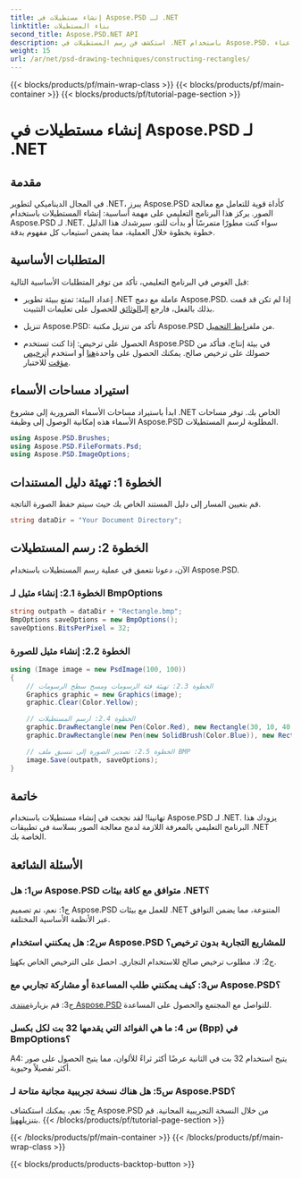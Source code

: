 ```yaml
---
title: إنشاء مستطيلات في Aspose.PSD لـ .NET
linktitle: بناء المستطيلات
second_title: Aspose.PSD.NET API
description: استكشف فن رسم المستطيلات في .NET باستخدام Aspose.PSD. اتبع دليلنا خطوة بخطوة للتكامل السلس. ارفع مستوى لعبة معالجة الصور الخاصة بك دون عناء.
weight: 15
url: /ar/net/psd-drawing-techniques/constructing-rectangles/
---
```


{{< blocks/products/pf/main-wrap-class >}}
{{< blocks/products/pf/main-container >}}
{{< blocks/products/pf/tutorial-page-section >}}

# إنشاء مستطيلات في Aspose.PSD لـ .NET

## مقدمة

في المجال الديناميكي لتطوير .NET، يبرز Aspose.PSD كأداة قوية للتعامل مع معالجة الصور. يركز هذا البرنامج التعليمي على مهمة أساسية: إنشاء المستطيلات باستخدام Aspose.PSD لـ .NET. سواء كنت مطورًا متمرسًا أو بدأت للتو، سيرشدك هذا الدليل خطوة بخطوة خلال العملية، مما يضمن استيعاب كل مفهوم بدقة.

## المتطلبات الأساسية

قبل الغوص في البرنامج التعليمي، تأكد من توفر المتطلبات الأساسية التالية:

-  إعداد البيئة: تمتع ببيئة تطوير .NET عاملة مع دمج Aspose.PSD. إذا لم تكن قد قمت بذلك بالفعل، فارجع إلى[الوثائق](https://reference.aspose.com/psd/net/) للحصول على تعليمات التثبيت.

-  تنزيل Aspose.PSD: تأكد من تنزيل مكتبة Aspose.PSD من ملف[رابط التحميل](https://releases.aspose.com/psd/net/).

-  الحصول على ترخيص: إذا كنت تستخدم Aspose.PSD في بيئة إنتاج، فتأكد من حصولك على ترخيص صالح. يمكنك الحصول على واحدة[هنا](https://purchase.aspose.com/buy) أو استخدم أ[ترخيص مؤقت](https://purchase.aspose.com/temporary-license/) للاختبار.

## استيراد مساحات الأسماء

ابدأ باستيراد مساحات الأسماء الضرورية إلى مشروع .NET الخاص بك. توفر مساحات الأسماء هذه إمكانية الوصول إلى وظيفة Aspose.PSD المطلوبة لرسم المستطيلات.

```csharp
using Aspose.PSD.Brushes;
using Aspose.PSD.FileFormats.Psd;
using Aspose.PSD.ImageOptions;
```

## الخطوة 1: تهيئة دليل المستندات

قم بتعيين المسار إلى دليل المستند الخاص بك حيث سيتم حفظ الصورة الناتجة.

```csharp
string dataDir = "Your Document Directory";
```

## الخطوة 2: رسم المستطيلات

الآن، دعونا نتعمق في عملية رسم المستطيلات باستخدام Aspose.PSD.

### الخطوة 2.1: إنشاء مثيل لـ BmpOptions

```csharp
string outpath = dataDir + "Rectangle.bmp";
BmpOptions saveOptions = new BmpOptions();
saveOptions.BitsPerPixel = 32;
```

### الخطوة 2.2: إنشاء مثيل للصورة

```csharp
using (Image image = new PsdImage(100, 100))
{
    // الخطوة 2.3: تهيئة فئة الرسومات ومسح سطح الرسومات
    Graphics graphic = new Graphics(image);
    graphic.Clear(Color.Yellow);

    // الخطوة 2.4: ارسم المستطيلات
    graphic.DrawRectangle(new Pen(Color.Red), new Rectangle(30, 10, 40, 80));
    graphic.DrawRectangle(new Pen(new SolidBrush(Color.Blue)), new Rectangle(10, 30, 80, 40));

    // الخطوة 2.5: تصدير الصورة إلى تنسيق ملف BMP
    image.Save(outpath, saveOptions);
}
```

## خاتمة

تهانينا! لقد نجحت في إنشاء مستطيلات باستخدام Aspose.PSD لـ .NET. يزودك هذا البرنامج التعليمي بالمعرفة اللازمة لدمج معالجة الصور بسلاسة في تطبيقات .NET الخاصة بك.

## الأسئلة الشائعة

### س1: هل Aspose.PSD متوافق مع كافة بيئات .NET؟

ج1: نعم، تم تصميم Aspose.PSD للعمل مع بيئات .NET المتنوعة، مما يضمن التوافق عبر الأنظمة الأساسية المختلفة.

### س2: هل يمكنني استخدام Aspose.PSD للمشاريع التجارية بدون ترخيص؟

 ج2: لا، مطلوب ترخيص صالح للاستخدام التجاري. احصل على الترخيص الخاص بك[هنا](https://purchase.aspose.com/buy).

### س3: كيف يمكنني طلب المساعدة أو مشاركة تجاربي مع Aspose.PSD؟

 ج3: قم بزيارة[منتدى Aspose.PSD](https://forum.aspose.com/c/psd/34) للتواصل مع المجتمع والحصول على المساعدة.

### س 4: ما هي الفوائد التي يقدمها 32 بت لكل بكسل (Bpp) في BmpOptions؟

A4: يتيح استخدام 32 بت في الثانية عرضًا أكثر ثراءً للألوان، مما يتيح الحصول على صور أكثر تفصيلاً وحيوية.

### س5: هل هناك نسخة تجريبية مجانية متاحة لـ Aspose.PSD؟

 ج5: نعم، يمكنك استكشاف Aspose.PSD من خلال النسخة التجريبية المجانية. قم بتنزيله[هنا](https://releases.aspose.com/).
{{< /blocks/products/pf/tutorial-page-section >}}

{{< /blocks/products/pf/main-container >}}
{{< /blocks/products/pf/main-wrap-class >}}

{{< blocks/products/products-backtop-button >}}
